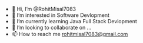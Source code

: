 - 👋 Hi, I’m @RohitMisal7083
- 👀 I’m interested in Software Devlopment
- 🌱 I’m currently learning Java Full Stack Devlopment
- 💞️ I’m looking to collaborate on ...
- 📫 How to reach me rohitmisal7083@gmail.com

<!---
RohitMisal7083/RohitMisal7083 is a ✨ special ✨ repository because its `README.md` (this file) appears on your GitHub profile.
You can click the Preview link to take a look at your changes.
--->
